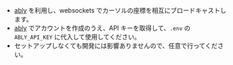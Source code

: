 - [ably](https://ably.com/) を利用し、websockets でカーソルの座標を相互にブロードキャストします。
- [ably](https://ably.com/) でアカウントを作成のうえ、API キーを取得して、`.env` の `ABLY_API_KEY` に代入して使用してください。
- セットアップしなくても開発には影響ありませんので、任意で行ってください。
